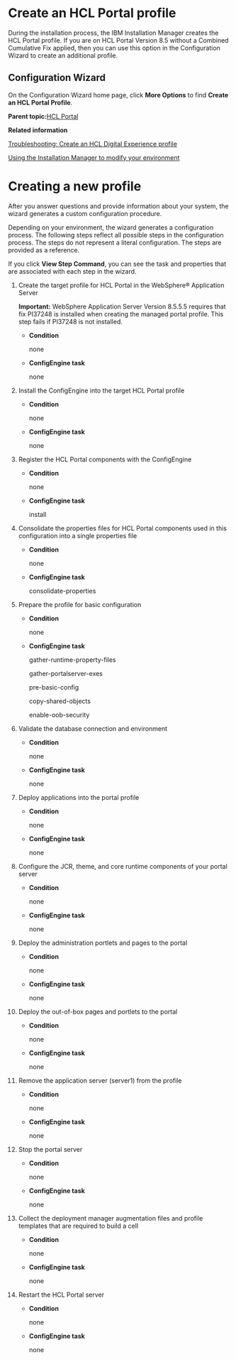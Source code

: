 # Create an HCL Portal profile

During the installation process, the IBM Installation Manager creates the HCL Portal profile. If you are on HCL Portal Version 8.5 without a Combined Cumulative Fix applied, then you can use this option in the Configuration Wizard to create an additional profile.

## Configuration Wizard

On the Configuration Wizard home page, click **More Options** to find **Create an HCL Portal Profile**.

**Parent topic:**[HCL Portal](../config/config_portal.md)

**Related information**  


[Troubleshooting: Create an HCL Digital Experience profile](../trouble/cw_createprofile.md)

[Using the Installation Manager to modify your environment](../install/iim_modify.md)

# Creating a new profile

After you answer questions and provide information about your system, the wizard generates a custom configuration procedure.

Depending on your environment, the wizard generates a configuration process. The following steps reflect all possible steps in the configuration process. The steps do not represent a literal configuration. The steps are provided as a reference.

If you click **View Step Command**, you can see the task and properties that are associated with each step in the wizard.

1.  Create the target profile for HCL Portal in the WebSphere® Application Server

    **Important:** WebSphere Application Server Version 8.5.5.5 requires that fix PI37248 is installed when creating the managed portal profile. This step fails if PI37248 is not installed.

    -   **Condition**

        none

    -   **ConfigEngine task**

        none

2.  Install the ConfigEngine into the target HCL Portal profile

    -   **Condition**

        none

    -   **ConfigEngine task**

        none

3.  Register the HCL Portal components with the ConfigEngine

    -   **Condition**

        none

    -   **ConfigEngine task**

        install

4.  Consolidate the properties files for HCL Portal components used in this configuration into a single properties file

    -   **Condition**

        none

    -   **ConfigEngine task**

        consolidate-properties

5.  Prepare the profile for basic configuration

    -   **Condition**

        none

    -   **ConfigEngine task**

        gather-runtime-property-files

        gather-portalserver-exes

        pre-basic-config

        copy-shared-objects

        enable-oob-security

6.  Validate the database connection and environment

    -   **Condition**

        none

    -   **ConfigEngine task**

        none

7.  Deploy applications into the portal profile

    -   **Condition**

        none

    -   **ConfigEngine task**

        none

8.  Configure the JCR, theme, and core runtime components of your portal server

    -   **Condition**

        none

    -   **ConfigEngine task**

        none

9.  Deploy the administration portlets and pages to the portal

    -   **Condition**

        none

    -   **ConfigEngine task**

        none

10. Deploy the out-of-box pages and portlets to the portal

    -   **Condition**

        none

    -   **ConfigEngine task**

        none

11. Remove the application server \(server1\) from the profile

    -   **Condition**

        none

    -   **ConfigEngine task**

        none

12. Stop the portal server

    -   **Condition**

        none

    -   **ConfigEngine task**

        none

13. Collect the deployment manager augmentation files and profile templates that are required to build a cell

    -   **Condition**

        none

    -   **ConfigEngine task**

        none

14. Restart the HCL Portal server

    -   **Condition**

        none

    -   **ConfigEngine task**

        none


